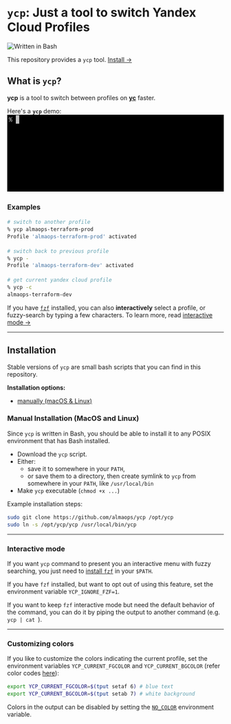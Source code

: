 # `ycp`: Just a tool to switch Yandex Cloud Profiles

![Written in Bash](https://img.shields.io/badge/written%20in-bash-ff69b4.svg)

This repository provides a `ycp` tool. [Install &rarr;](#installation)

## What is `ycp`?

**ycp** is a tool to switch between profiles on [**yc**](https://cloud.yandex.ru/en/docs/cli/quickstart) faster.<br/>

Here's a **`ycp`** demo:
![ycp demo GIF](img/ycp-demo.gif)

### Examples

```sh
# switch to another profile
% ycp almaops-terraform-prod
Profile 'almaops-terraform-prod' activated

# switch back to previous profile
% ycp -
Profile 'almaops-terraform-dev' activated

# get current yandex cloud profile
% ycp -c
almaops-terraform-dev
```

If you have [`fzf`](https://github.com/junegunn/fzf) installed, you can also
**interactively** select a profile, or fuzzy-search by typing a few
characters. To learn more, read [interactive mode &rarr;](#interactive-mode)

-----

## Installation

Stable versions of `ycp` are small bash scripts that you can find in this repository.

**Installation options:**

- [manually (macOS & Linux)](#manual-installation-macos-and-linux)

### Manual Installation (MacOS and Linux)

Since `ycp` is written in Bash, you should be able to install it to any POSIX
environment that has Bash installed.

- Download the `ycp` script.
- Either:
  - save it to somewhere in your `PATH`,
  - or save them to a directory, then create symlink to `ycp` from
    somewhere in your `PATH`, like `/usr/local/bin`
- Make `ycp` executable (`chmod +x ...`)

Example installation steps:

``` bash
sudo git clone https://github.com/almaops/ycp /opt/ycp
sudo ln -s /opt/ycp/ycp /usr/local/bin/ycp
```

-----

### Interactive mode

If you want `ycp` command to present you an interactive menu with fuzzy searching,
you just need to [install `fzf`](https://github.com/junegunn/fzf) in your `$PATH`.

If you have `fzf` installed, but want to opt out of using this feature, set the
environment variable `YCP_IGNORE_FZF=1`.

If you want to keep `fzf` interactive mode but need the default behavior of the
command, you can do it by piping the output to another command (e.g. `ycp | cat `).

-----

### Customizing colors

If you like to customize the colors indicating the current profile,
set the environment variables `YCP_CURRENT_FGCOLOR` and 
`YCP_CURRENT_BGCOLOR` (refer color codes
[here](https://linux.101hacks.com/ps1-examples/prompt-color-using-tput/)):

```sh
export YCP_CURRENT_FGCOLOR=$(tput setaf 6) # blue text
export YCP_CURRENT_BGCOLOR=$(tput setab 7) # white background
```

Colors in the output can be disabled by setting the
[`NO_COLOR`](https://no-color.org/) environment variable.
